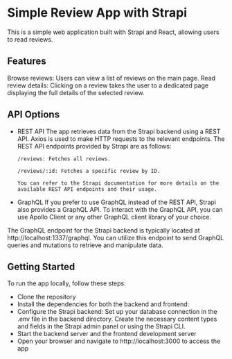 # Simple Review App with Strapi 

This is a simple web application built with Strapi and React, allowing users to read reviews.

## Features

Browse reviews: Users can view a list of reviews on the main page.
Read review details: Clicking on a review takes the user to a dedicated page displaying the full details of the selected review.

## API Options

- REST API
The app retrieves data from the Strapi backend using a REST API. Axios is used to make HTTP requests to the relevant endpoints. The REST API endpoints provided by Strapi are as follows:

      /reviews: Fetches all reviews.
      
      /reviews/:id: Fetches a specific review by ID.
      
      You can refer to the Strapi documentation for more details on the available REST API endpoints and their usage.

- GraphQL 
If you prefer to use GraphQL instead of the REST API, Strapi also provides a GraphQL API. To interact with the GraphQL API, you can use Apollo Client or any other GraphQL client library of your choice.

The GraphQL endpoint for the Strapi backend is typically located at http://localhost:1337/graphql. You can utilize this endpoint to send GraphQL queries and mutations to retrieve and manipulate data.

## Getting Started
To run the app locally, follow these steps:

- Clone the repository
- Install the dependencies for both the backend and frontend:
- Configure the Strapi backend: 
Set up your database connection in the .env file in the backend directory.
Create the necessary content types and fields in the Strapi admin panel or using the Strapi CLI.
- Start the backend server and the frontend development server
- Open your browser and navigate to http://localhost:3000 to access the app
